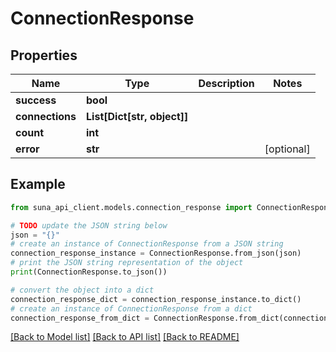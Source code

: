 # ConnectionResponse


## Properties

Name | Type | Description | Notes
------------ | ------------- | ------------- | -------------
**success** | **bool** |  | 
**connections** | **List[Dict[str, object]]** |  | 
**count** | **int** |  | 
**error** | **str** |  | [optional] 

## Example

```python
from suna_api_client.models.connection_response import ConnectionResponse

# TODO update the JSON string below
json = "{}"
# create an instance of ConnectionResponse from a JSON string
connection_response_instance = ConnectionResponse.from_json(json)
# print the JSON string representation of the object
print(ConnectionResponse.to_json())

# convert the object into a dict
connection_response_dict = connection_response_instance.to_dict()
# create an instance of ConnectionResponse from a dict
connection_response_from_dict = ConnectionResponse.from_dict(connection_response_dict)
```
[[Back to Model list]](../README.md#documentation-for-models) [[Back to API list]](../README.md#documentation-for-api-endpoints) [[Back to README]](../README.md)


